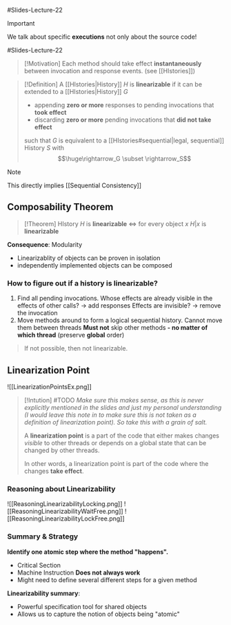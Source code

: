 #Slides-Lecture-22 
> [!Important]
> We talk about specific **executions** not only about the source code!


#Slides-Lecture-22 
> [!Motivation]
> Each method should take effect **instantaneously** between invocation and response events. (see [[HIstories]])
> 

> [!Definition]
> A [[HIstories|History]] $H$ is **linearizable** if it can be extended to a [[HIstories|History]] $G$
> + appending **zero or more** responses to pending invocations that **took effect**
> + discarding **zero or more** pending invocations that **did not take effect**
>   
>  such that $G$ is equivalent to a [[HIstories#sequential|legal, sequential]] History $S$ with 
>  $$\huge\rightarrow_G \subset \rightarrow_S$$

> [!Note]
> This directly implies [[Sequential Consistency]]
> 

## Composability Theorem
> [!Theorem]
> HIstory $H$ is **linearizable** $\Longleftrightarrow$ for every object $x$ $H|x$ is **linearizable**

**Consequence**:  Modularity
+ Linearizablity of objects can be proven in isolation
+ independently implemented objects can be composed
### How to figure out if a history is linearizable?
1. Find all pending invocations.
		Whose effects are already visible in the effects of other calls? $\rightarrow$ add responses
		Effects are invisible?  $\rightarrow$ remove the invocation
2. Move methods around to form a logical sequential history.
		Cannot move them between threads
		**Must not** skip other methods **- no matter of which thread** (preserve **global** order)
>If not possible, then not linearizable.
## Linearization Point
![[LinearizationPointsEx.png]]
> [!Intution] 
> #TODO *Make sure this makes sense, as this is never explicitly mentioned in the slides and just my personal understanding (I would leave this note in to make sure this is not taken as a definition of linearization point). So take this with a grain of salt.*
> 
> A **linearization point** is a part of the code that either makes changes *visible* to other threads or depends on a global state that can be changed by other threads.
> 
> In other words, a linearization point is part of the code where the changes **take effect**.



### Reasoning about Linearizability
![[ReasoningLinearizabilityLocking.png]]
![[ReasoningLinearizabilityWaitFree.png]]
![[ReasoningLinearizabilityLockFree.png]]

### Summary & Strategy
**Identify one atomic step where the method "happens".**
+ Critical Section
+ Machine Instruction
**Does not always work**
+ Might need to define several different steps for a given method

**Linearizability summary**:
+ Powerful specification tool for shared objects
+ Allows us to capture the notion of objects being "atomic"


